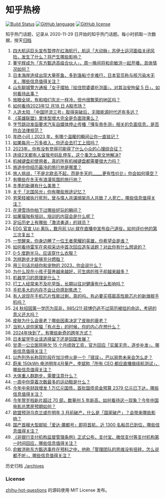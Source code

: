 # 知乎热榜
[![Build Status](https://github.com/ToWeLong/zhihu-hot-questions/workflows/CI/badge.svg)](https://github.com/ToWeLong/zhihu-hot-questions/actions)
[![GitHub language](https://img.shields.io/badge/language-golang-orange.svg)](https://golang.org/)
[![GitHub license](https://img.shields.io/github/license/ToWeLong/zhihu-hot-questions)](https://github.com/ToWeLong/zhihu-hot-questions/blob/main/LICENSE)

知乎热门话题，记录从 2020-11-29 日开始的知乎热门话题。每小时抓取一次数据，按天[归档](./archives)

<!-- BEGIN -->

1. [四大航运巨头宣布暂停在红海航行，航运「大动脉」苏伊士运河面临关闭风险，发生了什么？将产生哪些影响？](https://www.zhihu.com/question/635366309)
1. [董宇辉成为「东方甄选高级合伙人」，周一晚间将和俞敏洪一起开播，具体情况如何？](https://www.zhihu.com/question/635348142)
1. [日本海岸连续出现大量死鱼，多到渔船寸步难行，日本官员称与核污染水无关，哪些信息值得关注？](https://www.zhihu.com/question/635366311)
1. [山东聊城警方通报「女子摆拍『给住院婆婆吃泡面』，对其治安拘留 5 日」，如何看待此事？](https://www.zhihu.com/question/635395576)
1. [放眼全球，有和咱们东北一样冷，但也很繁荣的地区吗？](https://www.zhihu.com/question/635129611)
1. [如何看待2023年12 月18 日 A股市场？](https://www.zhihu.com/question/635369996)
1. [人造太阳 「中国环流三号」取得突破后，无限能源时代还有多远？](https://www.zhihu.com/question/632610949)
1. [《英雄联盟》里体型增大完全是负面效果么？](https://www.zhihu.com/question/634612029)
1. [字节跳动发函要求汽车自媒体停止传播「懂车帝冬测」相关的负面信息，是否符合法律规范？](https://www.zhihu.com/question/634534243)
1. [年终小问丨2023 年，有哪个温暖的瞬间让你一直铭记？](https://www.zhihu.com/question/633760929)
1. [如果每月一万多收入，你还会去打工上班吗？](https://www.zhihu.com/question/627916178)
1. [2023年，你有没有觉得可能得了什么小众的心理综合征？](https://www.zhihu.com/question/635321804)
1. [连续2天都有人留我号码乱停车，这个事怎么斯文地解决?](https://www.zhihu.com/question/634437793)
1. [机械键盘初使用者，真的所有机械键盘都需要很大力吗？](https://www.zhihu.com/question/634303475)
1. [旅途中你经历最冷的旅行地是哪里？](https://www.zhihu.com/question/634332699)
1. [旅人挑战，「不是北欧去不起，而是冬天的_____更有性价比」你会如何填空？](https://www.zhihu.com/question/634332697)
1. [有哪些在冬天有浪漫氛围的旅行地？](https://www.zhihu.com/question/634332731)
1. [冬季的新疆有什么美景？](https://www.zhihu.com/question/634332809)
1. [关于「北国风光」你有哪些旅途记忆？](https://www.zhihu.com/question/634332755)
1. [劳荣枝被执行死刑，曾与情人共谋绑架杀人共致 7 人死亡，哪些信息值得关注？](https://www.zhihu.com/question/635392007)
1. [在滑雪场你拍下过哪些好玩的瞬间？](https://www.zhihu.com/question/631725187)
1. [如果猫咖有培训，培训的内容会是什么呢？](https://www.zhihu.com/question/630401434)
1. [足坛历史上有哪些「激流勇退」的球员？](https://www.zhihu.com/question/444106897)
1. [EDG 官宣 Uzi 离队，数月前 Uzi 就在直播中宣布自己退役，如何评价他的第三次复出？](https://www.zhihu.com/question/635375653)
1. [一觉醒来，你身边睡了一位王者荣耀的英雄，你希望会是谁？](https://www.zhihu.com/question/634647277)
1. [如何看待雷军在央视采访中首次回应造车话题？对此你有什么想说的？](https://www.zhihu.com/question/635387838)
1. [0-5 度跑半马，应该穿什么衣服？](https://www.zhihu.com/question/634196392)
1. [怎样跑步才能够充分燃脂？](https://www.zhihu.com/question/633766692)
1. [用三句话总结你和宠物的 2023，你会说什么？](https://www.zhihu.com/question/632807302)
1. [为什么现在小孩子营养越来越好，可生病的孩子却越来越多？](https://www.zhihu.com/question/634961881)
1. [机器学习的原理是什么？](https://www.zhihu.com/question/386425879)
1. [打工人经常来不及吃早饭，长期以往对健康有什么影响吗？](https://www.zhihu.com/question/629449115)
1. [手机多大的内存不会让你感到焦虑？](https://www.zhihu.com/question/634503775)
1. [有人说现在手机芯片性能过剩，真的吗，有必要买搭载高性能芯片的新旗舰手机吗？](https://www.zhihu.com/question/631347467)
1. [24 秋招因第一学历为双非，985/211 硕博仍逃不过简历被挂的命运，考研的意义还大吗？](https://www.zhihu.com/question/633750542)
1. [皮肤为什么会衰老？哪些因素决定了皮肤的衰老？](https://www.zhihu.com/question/620424533)
1. [当别人说你家猫「有点丑」的时候，你的内心在想什么？](https://www.zhihu.com/question/632807331)
1. [2024年快到了，有哪些新奇的跨年方式？](https://www.zhihu.com/question/635396137)
1. [日本留学毕业该选择留下还是回国发展？](https://www.zhihu.com/question/584205807)
1. [甘肃一公立医院拖欠 15 个月绩效工资，官方回应「实属无奈，逐步补发」，哪些信息值得关注？](https://www.zhihu.com/question/635308642)
1. [以色列外长称现阶段在加沙停火是一个「错误」，巴以局势未来会怎么走？](https://www.zhihu.com/question/635326632)
1. [蔚来 150kWh 电池明年4月量产，李斌称「所有 CEO 都应直播做续航测试」，哪些信息值得关注？](https://www.zhihu.com/question/635322139)
1. [大体重人群跑步，需要注意什么？](https://www.zhihu.com/question/634637638)
1. [一周中你穿着次数最多的运动鞋是什么？](https://www.zhihu.com/question/634632438)
1. [今年中央财政增发 1 万亿元国债，首批国债资金预算 2379 亿元已下达，哪些信息值得关注？](https://www.zhihu.com/question/635380684)
1. [今年贺岁档新片超过 70 部，数量创 5 年新高，如何看待这一现象？今年中国电影总票房预期如何？](https://www.zhihu.com/question/635382346)
1. [欧盟预测乌克兰或在明年 3 月前破产，什么是「国家破产」？会带来哪些影响？](https://www.zhihu.com/question/635315720)
1. [国产首艘大型邮轮「爱达·魔都号」即将首航，近 1300 名船员已到位，哪些信息值得关注？](https://www.zhihu.com/question/635326342)
1. [《非银行支付机构监督管理条例》正式公布，支付宝、微信支付等支付机构第一时间回应，哪些信息值得关注？](https://www.zhihu.com/question/635366308)
1. [俞敏洪称东方甄选事件在预料之中，他称「管理团队的思维没有扭转，怎么说都不听」，哪些信息值得关注？](https://www.zhihu.com/question/635320673)

<!-- END -->

历史归档 [./archives](./archives)


### License
[zhihu-hot-questions](https://github.com/towelong/zhihu-hot-questions) 的源码使用 MIT License 发布。